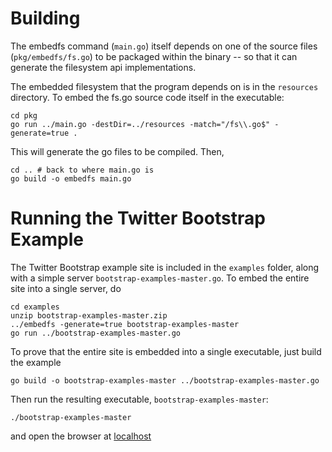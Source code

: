 
# Building

The embedfs command (`main.go`) itself depends on one of the source files (`pkg/embedfs/fs.go`) to be
packaged within the binary -- so that it can generate the filesystem api implementations.

The embedded filesystem that the program depends on is in the `resources` directory.
To embed the fs.go source code itself in the executable:

    cd pkg
    go run ../main.go -destDir=../resources -match="/fs\\.go$" -generate=true .

This will generate the go files to be compiled.  Then,

    cd .. # back to where main.go is
    go build -o embedfs main.go


# Running the Twitter Bootstrap Example

The Twitter Bootstrap example site is included in the `examples` folder, along with a simple server
`bootstrap-examples-master.go`.  To embed the entire site into a single server, do

    cd examples
    unzip bootstrap-examples-master.zip
    ../embedfs -generate=true bootstrap-examples-master
    go run ../bootstrap-examples-master.go

To prove that the entire site is embedded into a single executable, just build the example

    go build -o bootstrap-examples-master ../bootstrap-examples-master.go

Then run the resulting executable, `bootstrap-examples-master`:

    ./bootstrap-examples-master

and open the browser at [localhost](http://localhost:7777)
